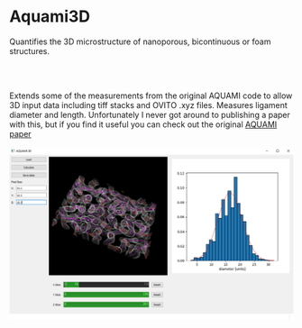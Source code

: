 # Aquami3D
Quantifies the 3D microstructure of nanoporous, bicontinuous or foam structures.

<br> <br>

Extends some of the measurements from the original AQUAMI code to allow 3D input data including tiff stacks and OVITO .xyz files. Measures ligament diameter and length.  Unfortunately I never got around to publishing a paper with this, but if you find it useful you can check out the original [AQUAMI paper](https://doi.org/10.1016/j.commatsci.2017.08.012) <br> <br>
![capture](Capture.PNG)
